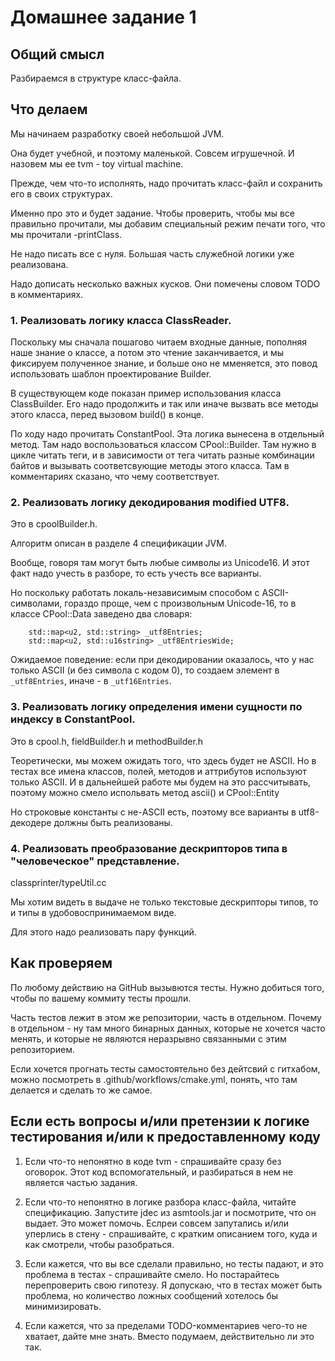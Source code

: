 # Домашнее задание 1

## Общий смысл

Разбираемся в структуре класс-файла.

## Что делаем 

Мы начинаем разработку своей небольшой JVM.

Она будет учебной, и поэтому маленькой. Совсем игрушечной. И назовем мы 
ее tvm - toy virtual machine.

Прежде, чем что-то исполнять, надо прочитать класс-файл и сохранить его
в своих структурах.

Именно про это и будет задание. Чтобы проверить, чтобы мы все правильно
прочитали, мы добавим специальный режим печати того, что мы прочитали -printClass.

Не надо писать все с нуля. Большая часть служебной логики уже реализована.

Надо дописать несколько важных кусков. Они помечены словом TODO в комментариях.

### 1. Реализовать логику класса ClassReader. 

Поскольку мы сначала пошагово читаем входные данные, пополняя наше знание о классе,
а потом это чтение заканчивается, и мы фиксируем полученное знание, и больше оно не мменяется,
это повод использовать шаблон проектирование Builder.

В существующем коде показан пример использования класса ClassBuilder. Его надо продолжить
и так или иначе вызвать все методы этого класса, перед вызовом build() в конце.

По ходу надо прочитать ConstantPool. Эта логика вынесена в отдельный метод. Там надо воспользоваться
классом CPool::Builder. Там нужно в цикле читать  теги, и в зависимости от тега читать разные комбинации
байтов и вызывать соответсвующие методы этого класса. Там в комментариях сказано, что чему соответствует.

### 2. Реализовать логику декодирования modified UTF8. 

Это в cpoolBuilder.h. 

Алгоритм описан в разделе 4 спецификации JVM.

Вообще, говоря там могут быть любые символы из Unicode16. И этот факт надо учесть в разборе, то есть учесть все варианты.

Но поскольку работать локаль-независимым способом с ASCII-символами, гораздо проще, чем с произвольным Unicode-16,
то в классе CPool::Data заведено два словаря: 

        std::map<u2, std::string> _utf8Entries;
        std::map<u2, std::u16string> _utf8EntriesWide;

Ожидаемое поведение: если при декодировании оказалось, что у нас только ASCII (и без символа с кодом 0), то создаем элемент в ```_utf8Entries```,
иначе - в ```_utf16Entries```.

### 3. Реализовать логику определения имени сущности по индексу в ConstantPool.

Это в сpool.h, fieldBuilder.h и methodBuilder.h

Теоретически, мы можем ожидать того, что здесь будет не ASCII.
Но в тестах все имена классов, полей, методов и аттрибутов используют только ASCII.
И в дальнейшей работе мы будем на это рассчитывать, поэтому можно смело испольвать метод  ascii() и CPool::Entity

Но строковые константы с не-ASCII есть, поэтому все варианты в utf8-декодере должны быть реализованы.

### 4. Реализовать преобразование дескрипторов типа в "человеческое" представление.

classprinter/typeUtil.cc

Мы хотим видеть в выдаче не только текстовые дескрипторы типов, то и типы в удобовоспринимаемом виде.

Для этого надо реализовать пару функций.

## Как проверяем 

По любому действию на GitHub вызывются тесты.
Нужно добиться того, чтобы по вашему коммиту тесты прошли.

Часть тестов лежит в этом же репозитории, часть в отдельном. Почему в отдельном - ну там много бинарных данных, которые не хочется часто менять, и которые не являются неразрывно связанными с этим репозиторием. 

Если хочется прогнать тесты самостоятельно без дейтсвий с гитхабом, можно посмотреть в .github/workflows/cmake.yml, понять, что там делается и сделать то же самое.

## Если есть вопросы и/или претензии к логике тестирования и/или к предоставленному коду

1. Если что-то непонятно в коде tvm - спрашивайте сразу без оговорок. Этот код вспомогательный, и разбираться в нем  не является частью задания.

2. Если что-то непонятно в логике разбора класс-файла, читайте спецификацию. Запустите jdec из asmtools.jar и посмотрите, что он выдает. Это может помочь.
Еслреи совсем запутались и/или уперлись в стену - спрашивайте, с кратким описанием того, куда и как смотрели, чтобы разобраться.

3. Если кажется, что вы все сделали правильно, но тесты падают, и это проблема в тестах - спрашивайте смело. Но постарайтесь перепроверить свою гипотезу.
Я допускаю, что в тестах может быть проблема, но количество ложных сообщений хотелось бы минимизировать.

4. Если кажется, что за пределами TODO-комментариев чего-то не хватает, дайте мне знать. Вместо подумаем, действительно ли это так. 
